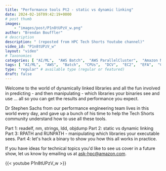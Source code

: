 ```yaml
---
title: "Performance tools Pt2 - static vs dynamic linking"
date: 2024-02-16T09:42:19+0000
# post thumb
images:
    - "images/post/P1n8tUPzV_w.png"
author: "Brendan Bouffler"
# description
description: " (reposted from HPC Tech Shorts Youtube channel)"
video_id: "P1n8tUPzV_w"
layout: "video"
# Taxonomies
categories: [ "AI/ML",  "AWS Batch",  "AWS ParallelCluster",  "Amazon NICE DCV",  "Elastic Fabric Adapter",  "Life Sciences", ]
tags: [ "AI/ML",  "AWS",  "Batch",  "CPUs",  "DCV",  "EC2",  "EFA",  "GPUs",  "HPC",  "High Performance Computing",  "Lustre",  "MPI",  "NCCL",  "ParallelCluster",  "Schedulers",  "Storage",  "autoscaling",  "aws batch",  "bioinformatics",  "cloud computing",  "dynamic linking",  "elastic",  "elastic fabric adapter",  "hacks",  "hpc instances",  "infiniband",  "job scheduling",  "performance",  "scientific computing",  "static linking",  "supercomputing",  "technical computing",  "tightly-coupled",  "virtualization",  "vizualization",  "techshorts", ]
type: "regular" # available type (regular or featured)
draft: false
---
```


Welcome to the world of dynamically linked libraries and all the fun involved in predicting - and then manipulating - which libraries your binaries see and use ... all so you can get the results and performance you expect.

Dr Stephen Sachs from our performance engineering team lives in this world every day, and gave up a bunch of his time to help the Tech Shorts community understand how to use all these tools.

Part 1: readelf, nm, strings, ldd, objdump
Part 2: static vs dynamic linking
Part 3: RPATH and RUNPATH - manipulating which libraries your executable sees.
Part 4: let's hack a binary to show you how this all works in practice.

If you have ideas for technical topics you'd like to see us cover in a future show, let us know by emailing us at ask-hpc@amazon.com.

{{< youtube P1n8tUPzV_w >}}